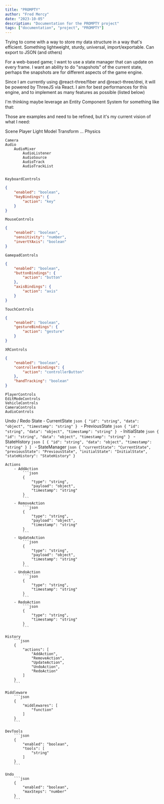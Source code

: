```yaml
---
title: "PROMPTY"
author: "Fred Mercy"
date: "2023-10-05"
description: "Documentation for the PROMPTY project"
tags: ["documentation", "project", "PROMPTY"]
---
```


Trying to come with a way to store my data structure in a way that's efficient.
Something lightweight, sturdy, universal, import/exportable.
Can export to JSON (and others)

For a web-based game; I want to use a state manager that can update on every frame. I want an ability to do "snapshots" of the current state,  perhaps the snapshots are for different aspects of the game engine.

Since I am currently using @react-three/fiber and @react-three/drei, it will be powered by ThreeJS via React. I aim for best performances for this engine, and to implement as many features as possible (listed below)

I'm thinking maybe leverage an Entity Component System for something like that:

Those are examples and need to be refined, but it's my current vision of what I need:

   Scene
    Player
    Light
    Model
    Transform
    ...
    Physics

    Camera
    Audio
        AudioMixer
            AudioListener
            AudioSource
            AudioTrack
            AudioTrackList

    
    KeyboardControls
```json
{
    "enabled": "boolean",
    "keyBindings": {
        "action": "key"
    }
}
```

    MouseControls
```json
{
    "enabled": "boolean",
    "sensitivity": "number",
    "invertYAxis": "boolean"
}
```

    GamepadControls
```json
{
    "enabled": "boolean",
    "buttonBindings": {
        "action": "button"
    },
    "axisBindings": {
        "action": "axis"
    }
}
```

    TouchControls
```json
{
    "enabled": "boolean",
    "gestureBindings": {
        "action": "gesture"
    }
}
```

    XRControls
```json
{
    "enabled": "boolean",
    "controllerBindings": {
        "action": "controllerButton"
    },
    "handTracking": "boolean"
}
```

    PlayerControls
    EditModeControls
    VehicleControls
    CameraControls
    AudioControls

Undo / Redo
    State
        - CurrentState
            ```json
            {
                "id": "string",
                "data": "object",
                "timestamp": "string"
            }
            ```
        - PreviousState
            ```json
            {
                "id": "string",
                "data": "object",
                "timestamp": "string"
            }
            ```
        - InitialState
            ```json
            {
                "id": "string",
                "data": "object",
                "timestamp": "string"
            }
            ```
        - StateHistory
            ```json
            [
                {
                    "id": "string",
                    "data": "object",
                    "timestamp": "string"
                }
            ]
            ```
        - StateManager
            ```json
            {
                "currentState": "CurrentState",
                "previousState": "PreviousState",
                "initialState": "InitialState",
                "stateHistory": "StateHistory"
            }
            ```

    Actions
        - AddAction
            ```json
            {
                "type": "string",
                "payload": "object",
                "timestamp": "string"
            }
            ```
        - RemoveAction
            ```json
            {
                "type": "string",
                "payload": "object",
                "timestamp": "string"
            }
            ```
        - UpdateAction
            ```json
            {
                "type": "string",
                "payload": "object",
                "timestamp": "string"
            }
            ```
        - UndoAction
            ```json
            {
                "type": "string",
                "timestamp": "string"
            }
            ```
        - RedoAction
            ```json
            {
                "type": "string",
                "timestamp": "string"
            }
            ```

    History
        ```json
        {
            "actions": [
                "AddAction",
                "RemoveAction",
                "UpdateAction",
                "UndoAction",
                "RedoAction"
            ]
        }
        ```

    Middleware
        ```json
        {
            "middlewares": [
                "function"
            ]
        }
        ```

    DevTools
        ```json
        {
            "enabled": "boolean",
            "tools": [
                "string"
            ]
        }
        ```

    Undo
        ```json
        {
            "enabled": "boolean",
            "maxSteps": "number"
        }
        ```